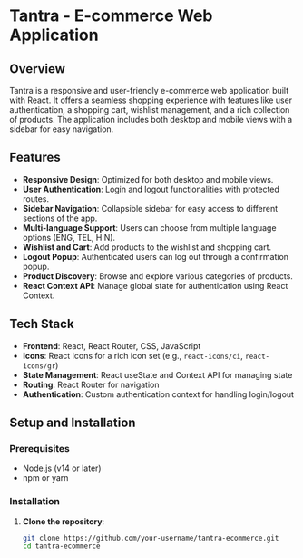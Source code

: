 # Tantra - E-commerce Web Application

## Overview

Tantra is a responsive and user-friendly e-commerce web application built with React. It offers a seamless shopping experience with features like user authentication, a shopping cart, wishlist management, and a rich collection of products. The application includes both desktop and mobile views with a sidebar for easy navigation.

## Features

- **Responsive Design**: Optimized for both desktop and mobile views.
- **User Authentication**: Login and logout functionalities with protected routes.
- **Sidebar Navigation**: Collapsible sidebar for easy access to different sections of the app.
- **Multi-language Support**: Users can choose from multiple language options (ENG, TEL, HIN).
- **Wishlist and Cart**: Add products to the wishlist and shopping cart.
- **Logout Popup**: Authenticated users can log out through a confirmation popup.
- **Product Discovery**: Browse and explore various categories of products.
- **React Context API**: Manage global state for authentication using React Context.

## Tech Stack

- **Frontend**: React, React Router, CSS, JavaScript
- **Icons**: React Icons for a rich icon set (e.g., `react-icons/ci`, `react-icons/gr`)
- **State Management**: React useState and Context API for managing state
- **Routing**: React Router for navigation
- **Authentication**: Custom authentication context for handling login/logout

## Setup and Installation

### Prerequisites

- Node.js (v14 or later)
- npm or yarn

### Installation

1. **Clone the repository**:
   ```bash
   git clone https://github.com/your-username/tantra-ecommerce.git
   cd tantra-ecommerce
